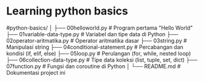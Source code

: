 # Learning python basics 
#python-basics/
│
├── 00helloworld.py              # Program pertama "Hello World"
├── 01variable-data-type.py      # Variabel dan tipe data di Python
├── 02operator-aritmatika.py     # Operator aritmatika dasar
├── 03string.py                  # Manipulasi string
├── 04conditional-statement.py   # Percabangan dan kondisi (if, elif, else)
├── 05loop.py                    # Perulangan (for, while, nested loop)
├── 06collection-data-type.py    # Tipe data koleksi (list, tuple, set, dict)
├── 07function.py                # Fungsi dan coroutine di Python
│
└── README.md                    # Dokumentasi project ini
